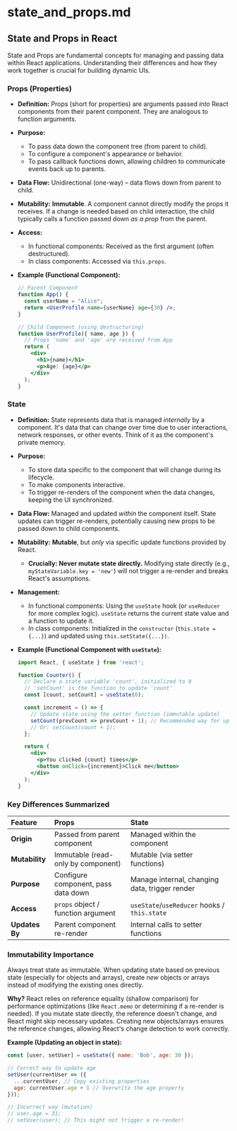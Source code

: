 # state_and_props.md

## State and Props in React

State and Props are fundamental concepts for managing and passing data within React applications. Understanding their differences and how they work together is crucial for building dynamic UIs.

### Props (Properties)

*   **Definition:** Props (short for properties) are arguments passed *into* React components from their parent component. They are analogous to function arguments.
*   **Purpose:**
    *   To pass data down the component tree (from parent to child).
    *   To configure a component's appearance or behavior.
    *   To pass callback functions down, allowing children to communicate events back up to parents.
*   **Data Flow:** Unidirectional (one-way) – data flows down from parent to child.
*   **Mutability:** **Immutable**. A component cannot directly modify the props it receives. If a change is needed based on child interaction, the child typically calls a function passed down *as a prop* from the parent.
*   **Access:**
    *   In functional components: Received as the first argument (often destructured).
    *   In class components: Accessed via `this.props`.

*   **Example (Functional Component):**

    ```jsx
    // Parent Component
    function App() {
      const userName = "Alice";
      return <UserProfile name={userName} age={30} />;
    }

    // Child Component (using destructuring)
    function UserProfile({ name, age }) {
      // Props 'name' and 'age' are received from App
      return (
        <div>
          <h1>{name}</h1>
          <p>Age: {age}</p>
        </div>
      );
    }
    ```

### State

*   **Definition:** State represents data that is managed *internally* by a component. It's data that can change over time due to user interactions, network responses, or other events. Think of it as the component's private memory.
*   **Purpose:**
    *   To store data specific to the component that will change during its lifecycle.
    *   To make components interactive.
    *   To trigger re-renders of the component when the data changes, keeping the UI synchronized.
*   **Data Flow:** Managed and updated *within* the component itself. State updates can trigger re-renders, potentially causing new props to be passed down to child components.
*   **Mutability:** **Mutable**, but *only* via specific update functions provided by React.
    *   **Crucially: Never mutate state directly.** Modifying state directly (e.g., `myStateVariable.key = 'new'`) will not trigger a re-render and breaks React's assumptions.
*   **Management:**
    *   In functional components: Using the `useState` hook (or `useReducer` for more complex logic). `useState` returns the current state value and a function to update it.
    *   In class components: Initialized in the `constructor` (`this.state = {...}`) and updated using `this.setState({...})`.

*   **Example (Functional Component with `useState`):**

    ```jsx
    import React, { useState } from 'react';

    function Counter() {
      // Declare a state variable 'count', initialized to 0
      // 'setCount' is the function to update 'count'
      const [count, setCount] = useState(0);

      const increment = () => {
        // Update state using the setter function (immutable update)
        setCount(prevCount => prevCount + 1); // Recommended way for updates based on previous state
        // Or: setCount(count + 1);
      };

      return (
        <div>
          <p>You clicked {count} times</p>
          <button onClick={increment}>Click me</button>
        </div>
      );
    }
    ```

### Key Differences Summarized

| Feature        | Props                                    | State                                          |
| :------------- | :--------------------------------------- | :--------------------------------------------- |
| **Origin**     | Passed from parent component             | Managed within the component                   |
| **Mutability** | Immutable (read-only by component)       | Mutable (via setter functions)                 |
| **Purpose**    | Configure component, pass data down    | Manage internal, changing data, trigger render |
| **Access**     | `props` object / function argument     | `useState`/`useReducer` hooks / `this.state`   |
| **Updates By** | Parent component re-render             | Internal calls to setter functions             |

### Immutability Importance

Always treat state as immutable. When updating state based on previous state (especially for objects and arrays), create *new* objects or arrays instead of modifying the existing ones directly.

**Why?** React relies on reference equality (shallow comparison) for performance optimizations (like `React.memo` or determining if a re-render is needed). If you mutate state directly, the reference doesn't change, and React might skip necessary updates. Creating new objects/arrays ensures the reference changes, allowing React's change detection to work correctly.

**Example (Updating an object in state):**

```jsx
const [user, setUser] = useState({ name: 'Bob', age: 30 });

// Correct way to update age
setUser(currentUser => ({
  ...currentUser, // Copy existing properties
  age: currentUser.age + 1 // Overwrite the age property
}));

// Incorrect way (mutation)
// user.age = 31;
// setUser(user); // This might not trigger a re-render!
